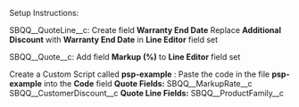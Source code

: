 Setup Instructions: 

SBQQ__QuoteLine__c: 
Create field **Warranty End Date** 
Replace **Additional Discount** with **Warranty End Date** in **Line Editor** field set

SBQQ__Quote__c: 
Add field **Markup (%)** to **Line Editor** field set   

Create a Custom Script called **psp-example** :
  Paste the code in the file **psp-example** into the **Code** field 
  **Quote Fields:** 
  SBQQ__MarkupRate__c
  SBQQ__CustomerDiscount__c
  **Quote Line Fields:**
  SBQQ__ProductFamily__c
